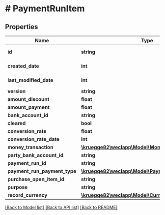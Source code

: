 # # PaymentRunItem

## Properties

Name | Type | Description | Notes
------------ | ------------- | ------------- | -------------
**id** | **string** |  | [optional] [readonly]
**created_date** | **int** |  | [optional] [readonly]
**last_modified_date** | **int** |  | [optional] [readonly]
**version** | **string** |  | [optional]
**amount_discount** | **float** |  | [optional]
**amount_payment** | **float** |  | [optional]
**bank_account_id** | **string** |  | [optional]
**cleared** | **bool** |  | [optional]
**conversion_rate** | **float** |  | [optional]
**conversion_rate_date** | **int** |  | [optional]
**money_transaction** | [**\kruegge82\weclapp\Model\MoneyTransaction**](MoneyTransaction.md) |  | [optional]
**party_bank_account_id** | **string** |  | [optional]
**payment_run_id** | **string** |  | [optional]
**payment_run_payment_type** | [**\kruegge82\weclapp\Model\PaymentRunPaymentType**](PaymentRunPaymentType.md) |  | [optional]
**purchase_open_item_id** | **string** |  | [optional]
**purpose** | **string** |  | [optional]
**record_currency** | [**\kruegge82\weclapp\Model\Currency**](Currency.md) |  | [optional]

[[Back to Model list]](../../README.md#models) [[Back to API list]](../../README.md#endpoints) [[Back to README]](../../README.md)
